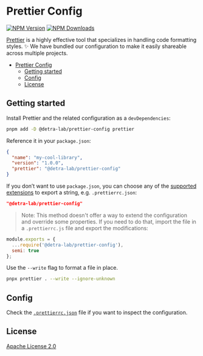 # Prettier Config

[![NPM Version][npm_version_badge]][npm_badge_url]
[![NPM Downloads][npm_downloads_badge]][npm_badge_url]

[Prettier](https://prettier.io/) is a highly effective tool that specializes in handling code formatting styles. :sparkles:
We have bundled our configuration to make it easily shareable across multiple projects.

- [Prettier Config](#prettier-config)
  - [Getting started](#getting-started)
  - [Config](#config)
  - [License](#license)

## Getting started

Install Prettier and the related configuration as a `devDependencies`:

```sh
pnpm add -D @detra-lab/prettier-config prettier
```

Reference it in your `package.json`:

```json
{
  "name": "my-cool-library",
  "version": "1.0.0",
  "prettier": "@detra-lab/prettier-config"
}
```

If you don’t want to use `package.json`, you can choose any of the [supported extensions](https://prettier.io/docs/en/configuration) to export a string, e.g. `.prettierrc.json`:

```json
"@detra-lab/prettier-config"
```

> Note: This method doesn't offer a way to extend the configuration and override some properties. If you need to do that, import the file in a `.prettierrc.js` file and export the modifications:

```js
module.exports = {
  ...require('@detra-lab/prettier-config'),
  semi: true
};
```

Use the `--write` flag to format a file in place.

```sh
pnpx prettier . --write --ignore-unknown
```

## Config

Check the [`.prettierrc.json`](./.prettierrc.json) file if you want to inspect the configuration.

## License

[Apache License 2.0](./LICENSE)

<!-- Badges -->

[npm_version_badge]: https://img.shields.io/npm/v/@detra-lab/prettier-config?style=flat-square&colorA=6930C3&colorB=5390D9
[npm_downloads_badge]: https://img.shields.io/npm/dm/@detra-lab/prettier-config?style=flat-square&colorA=6930C3&colorB=5390D9

<!-- Links -->

[npm_badge_url]: https://www.npmjs.com/package/@detra-lab/prettier-config
